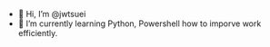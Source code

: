 - 👋 Hi, I’m @jwtsuei
- 🌱 I’m currently learning Python, Powershell how to imporve work efficiently.

<!---
- 👋 Hi, I’m @jwtsuei
- 👀 I’m interested in ...
- 🌱 I’m currently learning ...
- 💞️ I’m looking to collaborate on ...
- 📫 How to reach me ...

jwtsuei/jwtsuei is a ✨ special ✨ repository because its `README.md` (this file) appears on your GitHub profile.
You can click the Preview link to take a look at your changes.
--->
